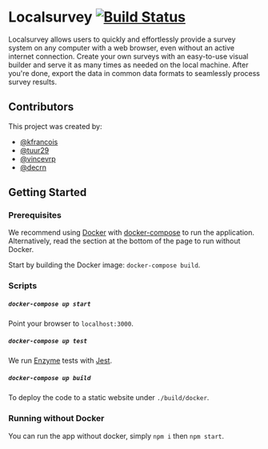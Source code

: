 # Localsurvey [![Build Status](https://travis-ci.com/decrn/localsurvey.svg?branch=master)](https://travis-ci.com/decrn/localsurvey)

Localsurvey allows users to quickly and effortlessly provide a survey system on any computer with a web browser, even without an active internet connection. Create your own surveys with an easy-to-use visual builder and serve it as many times as needed on the local machine. After you're done, export the data in common data formats to seamlessly process survey results.

## Contributors

This project was created by:

* [@kfrancois](https://github.com/kfrancois)
* [@tuur29](https://github.com/tuur29)
* [@vincevrp](https://github.com/vincevrp)
* [@decrn](https://github.com/decrn)

## Getting Started

### Prerequisites

We recommend using [Docker](https://www.docker.com/) with [docker-compose](https://docs.docker.com/compose/install/) to run the application. Alternatively, read the section at the bottom of the page to run without Docker. 

Start by building the Docker image: `docker-compose build`.

### Scripts

##### `docker-compose up start`

Point your browser to `localhost:3000`.

##### `docker-compose up test`

We run [Enzyme](https://github.com/airbnb/enzyme) tests with [Jest](https://jestjs.io/).

##### `docker-compose up build`

To deploy the code to a static website under `./build/docker`.


### Running without Docker

You can run the app without docker, simply `npm i` then `npm start`.
